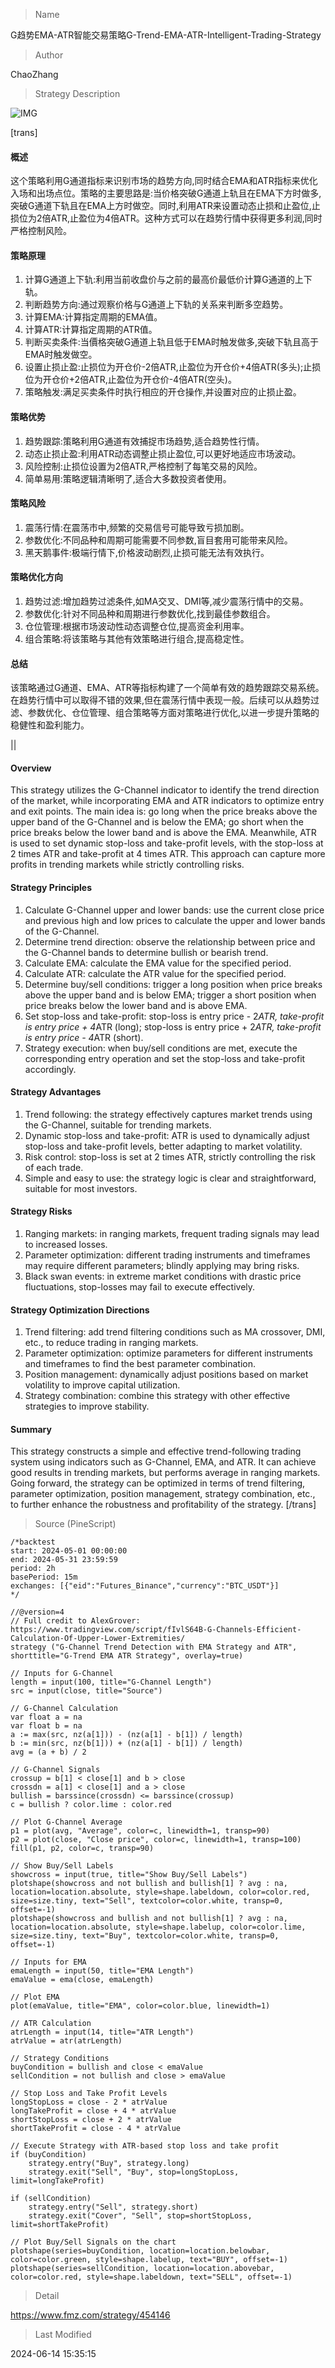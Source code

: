 
> Name

G趋势EMA-ATR智能交易策略G-Trend-EMA-ATR-Intelligent-Trading-Strategy

> Author

ChaoZhang

> Strategy Description

![IMG](https://www.fmz.com/upload/asset/13b66f572da9a43e5ad.png)

[trans]
#### 概述
这个策略利用G通道指标来识别市场的趋势方向,同时结合EMA和ATR指标来优化入场和出场点位。策略的主要思路是:当价格突破G通道上轨且在EMA下方时做多,突破G通道下轨且在EMA上方时做空。同时,利用ATR来设置动态止损和止盈位,止损位为2倍ATR,止盈位为4倍ATR。这种方式可以在趋势行情中获得更多利润,同时严格控制风险。

#### 策略原理
1. 计算G通道上下轨:利用当前收盘价与之前的最高价最低价计算G通道的上下轨。
2. 判断趋势方向:通过观察价格与G通道上下轨的关系来判断多空趋势。
3. 计算EMA:计算指定周期的EMA值。
4. 计算ATR:计算指定周期的ATR值。
5. 判断买卖条件:当價格突破G通道上轨且低于EMA时触发做多,突破下轨且高于EMA时触发做空。
6. 设置止损止盈:止损位为开仓价-2倍ATR,止盈位为开仓价+4倍ATR(多头);止损位为开仓价+2倍ATR,止盈位为开仓价-4倍ATR(空头)。
7. 策略触发:满足买卖条件时执行相应的开仓操作,并设置对应的止损止盈。

#### 策略优势
1. 趋势跟踪:策略利用G通道有效捕捉市场趋势,适合趋势性行情。
2. 动态止损止盈:利用ATR动态调整止损止盈位,可以更好地适应市场波动。
3. 风险控制:止损位设置为2倍ATR,严格控制了每笔交易的风险。
4. 简单易用:策略逻辑清晰明了,适合大多数投资者使用。

#### 策略风险
1. 震荡行情:在震荡市中,频繁的交易信号可能导致亏损加剧。
2. 参数优化:不同品种和周期可能需要不同参数,盲目套用可能带来风险。
3. 黑天鹅事件:极端行情下,价格波动剧烈,止损可能无法有效执行。

#### 策略优化方向
1. 趋势过滤:增加趋势过滤条件,如MA交叉、DMI等,减少震荡行情中的交易。  
2. 参数优化:针对不同品种和周期进行参数优化,找到最佳参数组合。
3. 仓位管理:根据市场波动性动态调整仓位,提高资金利用率。
4. 组合策略:将该策略与其他有效策略进行组合,提高稳定性。

#### 总结
该策略通过G通道、EMA、ATR等指标构建了一个简单有效的趋势跟踪交易系统。在趋势行情中可以取得不错的效果,但在震荡行情中表现一般。后续可以从趋势过滤、参数优化、仓位管理、组合策略等方面对策略进行优化,以进一步提升策略的稳健性和盈利能力。

|| 

#### Overview
This strategy utilizes the G-Channel indicator to identify the trend direction of the market, while incorporating EMA and ATR indicators to optimize entry and exit points. The main idea is: go long when the price breaks above the upper band of the G-Channel and is below the EMA; go short when the price breaks below the lower band and is above the EMA. Meanwhile, ATR is used to set dynamic stop-loss and take-profit levels, with the stop-loss at 2 times ATR and take-profit at 4 times ATR. This approach can capture more profits in trending markets while strictly controlling risks.

#### Strategy Principles
1. Calculate G-Channel upper and lower bands: use the current close price and previous high and low prices to calculate the upper and lower bands of the G-Channel.
2. Determine trend direction: observe the relationship between price and the G-Channel bands to determine bullish or bearish trend.
3. Calculate EMA: calculate the EMA value for the specified period.
4. Calculate ATR: calculate the ATR value for the specified period. 
5. Determine buy/sell conditions: trigger a long position when price breaks above the upper band and is below EMA; trigger a short position when price breaks below the lower band and is above EMA.
6. Set stop-loss and take-profit: stop-loss is entry price - 2*ATR, take-profit is entry price + 4*ATR (long); stop-loss is entry price + 2*ATR, take-profit is entry price - 4*ATR (short).
7. Strategy execution: when buy/sell conditions are met, execute the corresponding entry operation and set the stop-loss and take-profit accordingly.

#### Strategy Advantages
1. Trend following: the strategy effectively captures market trends using the G-Channel, suitable for trending markets.
2. Dynamic stop-loss and take-profit: ATR is used to dynamically adjust stop-loss and take-profit levels, better adapting to market volatility. 
3. Risk control: stop-loss is set at 2 times ATR, strictly controlling the risk of each trade.
4. Simple and easy to use: the strategy logic is clear and straightforward, suitable for most investors.

#### Strategy Risks
1. Ranging markets: in ranging markets, frequent trading signals may lead to increased losses.
2. Parameter optimization: different trading instruments and timeframes may require different parameters; blindly applying may bring risks.
3. Black swan events: in extreme market conditions with drastic price fluctuations, stop-losses may fail to execute effectively.

#### Strategy Optimization Directions
1. Trend filtering: add trend filtering conditions such as MA crossover, DMI, etc., to reduce trading in ranging markets.
2. Parameter optimization: optimize parameters for different instruments and timeframes to find the best parameter combination.
3. Position management: dynamically adjust positions based on market volatility to improve capital utilization.
4. Strategy combination: combine this strategy with other effective strategies to improve stability.

#### Summary
This strategy constructs a simple and effective trend-following trading system using indicators such as G-Channel, EMA, and ATR. It can achieve good results in trending markets, but performs average in ranging markets. Going forward, the strategy can be optimized in terms of trend filtering, parameter optimization, position management, strategy combination, etc., to further enhance the robustness and profitability of the strategy.
[/trans]



> Source (PineScript)

``` pinescript
/*backtest
start: 2024-05-01 00:00:00
end: 2024-05-31 23:59:59
period: 2h
basePeriod: 15m
exchanges: [{"eid":"Futures_Binance","currency":"BTC_USDT"}]
*/

//@version=4
// Full credit to AlexGrover: https://www.tradingview.com/script/fIvlS64B-G-Channels-Efficient-Calculation-Of-Upper-Lower-Extremities/
strategy ("G-Channel Trend Detection with EMA Strategy and ATR", shorttitle="G-Trend EMA ATR Strategy", overlay=true)

// Inputs for G-Channel
length = input(100, title="G-Channel Length")
src = input(close, title="Source")

// G-Channel Calculation
var float a = na
var float b = na
a := max(src, nz(a[1])) - (nz(a[1] - b[1]) / length)
b := min(src, nz(b[1])) + (nz(a[1] - b[1]) / length)
avg = (a + b) / 2

// G-Channel Signals
crossup = b[1] < close[1] and b > close
crossdn = a[1] < close[1] and a > close
bullish = barssince(crossdn) <= barssince(crossup)
c = bullish ? color.lime : color.red

// Plot G-Channel Average
p1 = plot(avg, "Average", color=c, linewidth=1, transp=90)
p2 = plot(close, "Close price", color=c, linewidth=1, transp=100)
fill(p1, p2, color=c, transp=90)

// Show Buy/Sell Labels
showcross = input(true, title="Show Buy/Sell Labels")
plotshape(showcross and not bullish and bullish[1] ? avg : na, location=location.absolute, style=shape.labeldown, color=color.red, size=size.tiny, text="Sell", textcolor=color.white, transp=0, offset=-1)
plotshape(showcross and bullish and not bullish[1] ? avg : na, location=location.absolute, style=shape.labelup, color=color.lime, size=size.tiny, text="Buy", textcolor=color.white, transp=0, offset=-1)

// Inputs for EMA
emaLength = input(50, title="EMA Length")
emaValue = ema(close, emaLength)

// Plot EMA
plot(emaValue, title="EMA", color=color.blue, linewidth=1)

// ATR Calculation
atrLength = input(14, title="ATR Length")
atrValue = atr(atrLength)

// Strategy Conditions
buyCondition = bullish and close < emaValue
sellCondition = not bullish and close > emaValue

// Stop Loss and Take Profit Levels
longStopLoss = close - 2 * atrValue
longTakeProfit = close + 4 * atrValue
shortStopLoss = close + 2 * atrValue
shortTakeProfit = close - 4 * atrValue

// Execute Strategy with ATR-based stop loss and take profit
if (buyCondition)
    strategy.entry("Buy", strategy.long)
    strategy.exit("Sell", "Buy", stop=longStopLoss, limit=longTakeProfit)

if (sellCondition)
    strategy.entry("Sell", strategy.short)
    strategy.exit("Cover", "Sell", stop=shortStopLoss, limit=shortTakeProfit)

// Plot Buy/Sell Signals on the chart
plotshape(series=buyCondition, location=location.belowbar, color=color.green, style=shape.labelup, text="BUY", offset=-1)
plotshape(series=sellCondition, location=location.abovebar, color=color.red, style=shape.labeldown, text="SELL", offset=-1)

```

> Detail

https://www.fmz.com/strategy/454146

> Last Modified

2024-06-14 15:35:15
